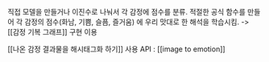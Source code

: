 직접 모델을 만들거나
이진수로 나눠서 각 감정에 점수를 분류.
적절한 공식 함수를 만들어 각 감정의 점수(화남, 기쁨, 슬픔, 즐거움) 에 우리 맛대로 한 해석을 학습시킴.
-> [[감정 기복 그래프]] 구현 이용

[[나온 감정 결과물을 해시태그화 하기]]
사용 API : [[image to emotion]]
